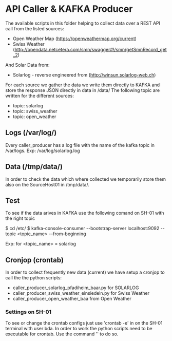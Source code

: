 # API Caller & KAFKA Producer
The available scripts in this folder helping to collect data over a REST API call from the listed sources:

- Open Weather Map (https://openweathermap.org/current)
- Swiss Weather (http://opendata.netcetera.com/smn/swagger#!/smn/getSmnRecord_get_2)

And Solar Data from:

- Solarlog - reverse engineered from (http://winsun.solarlog-web.ch)

For each source we gather the data we write them directly to KAFKA and store the response JSON directly in data in /data/
The following topic are written for the different sources:
- topic: solarlog
- topic: swiss_weather
- topic: open_weather

## Logs (/var/log/)
Every caller_producer has a log file with the name of the kafka topic in /var/logs.
Exp: /var/log/solarlog.log

## Data (/tmp/data/)
In order to check the data which where collected we temporarily store them also on the SourceHost01 in /tmp/data/.

## Test
To see if the data arives in KAFKA use the following comand on SH-01 with the right topic

$ cd /etc/
$ kafka-console-consumer --bootstrap-server localhost:9092 --topic <topic_name> --from-beginning

Exp: for <topic_name> = solarlog

## Cronjop (crontab)
In order to collect frequently new data (current) we have setup a cronjop to call the the python scripts:

- caller_producer_solarlog_pfadiheim_baar.py for SOLARLOG
- caller_producer_swiss_weather_einsiedeln.py for Swiss Weather
- caller_producer_open_weather_baa from Open Weather

### Settings on SH-01
To see or change the crontab configs just use 'crontab -e' in on the SH-01 terminal with user bda.
In order to work the python scripts need to be executable for crontab. 
Use the command '' to do so.
